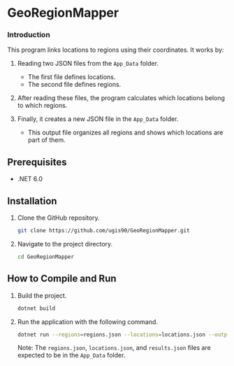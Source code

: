# GeoRegionMapper

### Introduction

This program links locations to regions using their coordinates. It works by:

1. Reading two JSON files from the `App_Data` folder.
    - The first file defines locations.
    - The second file defines regions.

2. After reading these files, the program calculates which locations belong to which regions.

3. Finally, it creates a new JSON file in the `App_Data` folder.
    - This output file organizes all regions and shows which locations are part of them.

## Prerequisites
- .NET 6.0

## Installation
1. Clone the GitHub repository.
    ```bash
    git clone https://github.com/ugis90/GeoRegionMapper.git
    ```
2. Navigate to the project directory.
    ```bash
    cd GeoRegionMapper
    ```

## How to Compile and Run
1. Build the project.
    ```bash
    dotnet build
    ```
2. Run the application with the following command.
    ```bash
    dotnet run --regions=regions.json --locations=locations.json --output=results.json
    ```
   Note: The `regions.json`, `locations.json`, and `results.json` files are expected to be in the `App_Data` folder.
